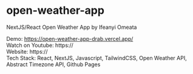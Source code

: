 # open-weather-app

NextJS/React Open Weather App by Ifeanyi Omeata

Demo: https://open-weather-app-drab.vercel.app/ <br>
Watch on Youtube: https:// <br>
Website: https:// <br>
Tech Stack: React, NextJS, Javascript, TailwindCSS, Open Weather API, Abstract Timezone API, Github Pages
